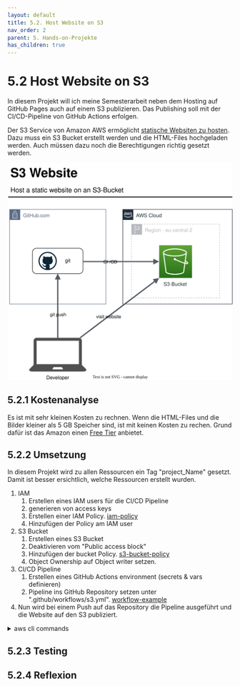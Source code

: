 ```yaml
---
layout: default
title: 5.2. Host Website on S3
nav_order: 2
parent: 5. Hands-on-Projekte
has_children: true
---
```


# 5.2 Host Website on S3

In diesem Projekt will ich meine Semesterarbeit neben dem Hosting auf GitHub Pages auch auf einem S3 publizieren. Das Publishing soll mit der CI/CD-Pipeline von GitHub Actions erfolgen.

Der S3 Service von Amazon AWS ermöglicht [statische Websiten zu hosten](https://docs.aws.amazon.com/AmazonS3/latest/userguide/WebsiteHosting.html). Dazu muss ein S3 Bucket erstellt werden und die HTML-Files hochgeladen werden. Auch müssen dazu noch die Berechtigungen richtig gesetzt werden.

![2023_S3_Website](../../ressources/images/2023_s3_website.svg)

## 5.2.1 Kostenanalyse

Es ist mit sehr kleinen Kosten zu rechnen. Wenn die HTML-Files und die Bilder kleiner als 5 GB Speicher sind, ist mit keinen Kosten zu rechen. Grund dafür ist das Amazon einen [Free Tier](https://aws.amazon.com/free) anbietet.

## 5.2.2 Umsetzung

In diesem Projekt wird zu allen Ressourcen ein Tag "project_Name" gesetzt. Damit ist besser ersichtlich, welche Ressourcen erstellt wurden.

1. IAM
    1. Erstellen eines IAM users für die CI/CD Pipeline
    2. generieren von access keys
    3. Erstellen einer IAM Policy. [iam-policy](../../ressources/artifacts/s3_website/s3_iam_policy_write.json)
    4. Hinzufügen der Policy am IAM user
2. S3 Bucket
    1. Erstellen eines S3 Bucket
    2. Deaktivieren vom "Public access block"
    3. Hinzufügen der bucket Policy. [s3-bucket-policy](../../ressources/artifacts/s3_website/s3_bucket_policy.json)
    4. Object Ownership auf Object writer setzen.
3. CI/CD Pipeline
    1. Erstellen eines GitHub Actions environment (secrets & vars definieren)
    2. Pipeline ins GitHub Repository setzen unter ".github/workflows/s3.yml". [workflow-example](../../ressources/artifacts/s3_website/s3.yml)
4. Nun wird bei einem Push auf das Repository die Pipeline ausgeführt und die Website auf den S3 publiziert.

<details>
  <summary>aws cli commands</summary>

    ```bash
    # Create an S3 Bucket
    aws s3api create-bucket \
      --bucket <BUCKET-NAME> \
      --region eu-central-2 \
      --create-bucket-configuration LocationConstraint=eu-central-2

    # Disable "public-access-block"
    aws s3api put-public-access-block \
      --bucket <BUCKET-NAME> \
      --public-access-block-configuration "BlockPublicAcls=false,IgnorePublicAcls=false,BlockPublicPolicy=false,RestrictPublicBuckets=false"

    # Upload publicRead Policy
    aws s3api put-bucket-policy \
      --bucket <BUCKET-NAME> \
      --policy file://<PATH-TO-JSON-FILE>

    # Enable static website hosting
    aws s3 website s3://<BUCKET-NAME>/ --index-document index.html --error-document error.html

    # Create IAM Policy
    aws iam create-policy \
      --policy-name s3_website_write \
      --policy-document file://<PATH-TO-JSON-FILE>
  
    # Create user for CI/CD access
    aws iam create-user \
      --user s_s3_website
  
    # Attach policy to user
    aws iam attach-user-policy \
      --policy-arn arn:aws:iam:<ACCOUNT-ID>:aws:policy/s3_website_write \
      --user-name Alice
    ```

</details>

## 5.2.3 Testing

## 5.2.4 Reflexion